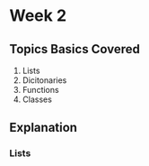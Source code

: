 # Week 2

## Topics Basics Covered
1. Lists
2. Dicitonaries
3. Functions
4. Classes

## Explanation
### Lists
